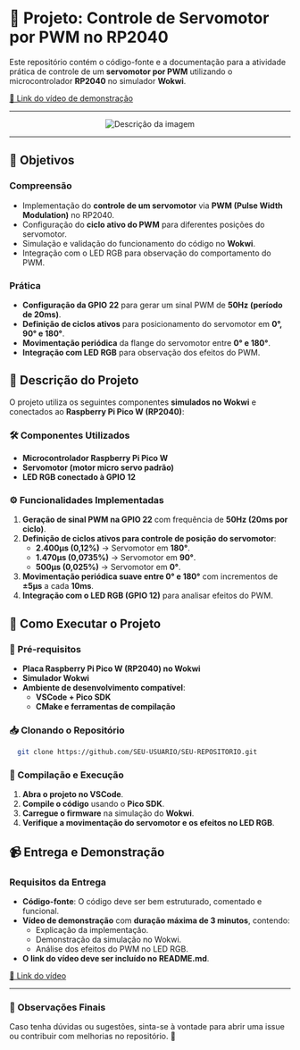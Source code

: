 
# 📡 Projeto: Controle de Servomotor por PWM no RP2040

Este repositório contém o código-fonte e a documentação para a atividade prática de controle de um **servomotor por PWM** utilizando o microcontrolador **RP2040** no simulador **Wokwi**.

[🎥 Link do vídeo de demonstração](https://youtu.be/mNFBqZ3xy9g)

---

<div align="center">
  <img src="https://github.com/user-attachments/assets/4253a27f-e135-4409-a283-20f29f11e863" alt="Descrição da imagem">
</div>

---

## 🎯 Objetivos

### Compreensão
- Implementação do **controle de um servomotor** via **PWM (Pulse Width Modulation)** no RP2040.
- Configuração do **ciclo ativo do PWM** para diferentes posições do servomotor.
- Simulação e validação do funcionamento do código no **Wokwi**.
- Integração com o LED RGB para observação do comportamento do PWM.

### Prática
- **Configuração da GPIO 22** para gerar um sinal PWM de **50Hz (período de 20ms)**.
- **Definição de ciclos ativos** para posicionamento do servomotor em **0°, 90° e 180°**.
- **Movimentação periódica** da flange do servomotor entre **0° e 180°**.
- **Integração com LED RGB** para observação dos efeitos do PWM.

## 📝 Descrição do Projeto

O projeto utiliza os seguintes componentes **simulados no Wokwi** e conectados ao **Raspberry Pi Pico W (RP2040)**:

### 🛠️ Componentes Utilizados
- **Microcontrolador Raspberry Pi Pico W**
- **Servomotor (motor micro servo padrão)**
- **LED RGB conectado à GPIO 12**

### ⚙️ Funcionalidades Implementadas
1. **Geração de sinal PWM na GPIO 22** com frequência de **50Hz (20ms por ciclo)**.
2. **Definição de ciclos ativos para controle de posição do servomotor**:
   - **2.400µs (0,12%)** → Servomotor em **180°**.
   - **1.470µs (0,0735%)** → Servomotor em **90°**.
   - **500µs (0,025%)** → Servomotor em **0°**.
3. **Movimentação periódica suave entre 0° e 180°** com incrementos de **±5µs** a cada **10ms**.
4. **Integração com o LED RGB (GPIO 12)** para analisar efeitos do PWM.

## 🚀 Como Executar o Projeto

### 📌 Pré-requisitos
- **Placa Raspberry Pi Pico W (RP2040) no Wokwi**
- **Simulador Wokwi**
- **Ambiente de desenvolvimento compatível**:
  - **VSCode + Pico SDK**
  - **CMake e ferramentas de compilação**

### 📥 Clonando o Repositório
```bash
  git clone https://github.com/SEU-USUARIO/SEU-REPOSITORIO.git
```

### 🔧 Compilação e Execução
1. **Abra o projeto no VSCode**.
2. **Compile o código** usando o **Pico SDK**.
3. **Carregue o firmware** na simulação do **Wokwi**.
4. **Verifique a movimentação do servomotor e os efeitos no LED RGB**.

## 📹 Entrega e Demonstração

### Requisitos da Entrega
- **Código-fonte**: O código deve ser bem estruturado, comentado e funcional.
- **Vídeo de demonstração** com **duração máxima de 3 minutos**, contendo:
  - Explicação da implementação.
  - Demonstração da simulação no Wokwi.
  - Análise dos efeitos do PWM no LED RGB.
- **O link do vídeo deve ser incluído no README.md**.

[🎥 Link do vídeo](https://youtu.be/mNFBqZ3xy9g)

---
### 📌 Observações Finais
Caso tenha dúvidas ou sugestões, sinta-se à vontade para abrir uma issue ou contribuir com melhorias no repositório. 🚀
